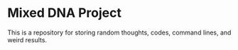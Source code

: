 # Mixed DNA Project
 This is a repository for storing random thoughts, codes, command lines, and weird results.
